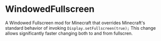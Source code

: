 # WindowedFullscreen
A Windowed Fullscreen mod for Minecraft that overrides Minecraft's standard behavior of invoking ```Display.setFullscreen(true);``` This change allows significantly faster changing both to and from fullscren. 